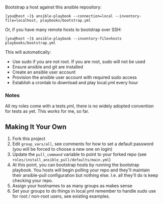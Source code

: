 Bootstrap a host against this ansible repository:

    [you@host ~]$ ansible-playbook --connection=local --inventory-file=localhost, playbooks/bootstrap.yml

Or, if you have many remote hosts to bootstrap over SSH:

    [you@host ~]$ ansible-playbook --inventory-file=hosts playbooks/bootstrap.yml

This will automatically:

* Use sudo if you are not root. If you are root, sudo will not be used
* Ensure ansible and git are installed
* Create an ansible user account
* Provision the ansible user account with required sudo access
* Establish a crontab to download and play local.yml every hour

### Notes ###

All my roles come with a tests.yml, there is no widely adopted
convention for tests as yet. This works for me, so far.

## Making It Your Own ##

1. Fork this project
2. Edit `group_vars/all`, see comments for how to set a default password
   (you will be forced to choose a new one on login)
3. Update the `pull_command` variable to point to your forked repo (see
   `roles/install_ansible_pull/defaults/main.yml`)
4. At this point, you can bootstrap hosts by running the bootstrap
   playbook. You hosts will begin polling your repo and they'll maintain
   their ansible-pull configuration but nothing else. I.e. all they'll
   do is keep checking your repo.
5. Assign your hostnames to as many groups as makes sense
6. Set your groups to do things in local.yml remember to handle sudo use
   for root / non-root users, see existing examples.

